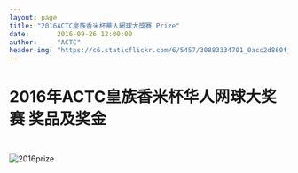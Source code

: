 ```yaml
---
layout: page
title: "2016ACTC皇族香米杯華人網球大獎賽 Prize"
date:       2016-09-26 12:00:00
author:     "ACTC"
header-img: "https://c6.staticflickr.com/6/5457/30883334701_0acc2d860f_h.jpg"
---
```


<h1><p class="text-center">2016年ACTC皇族香米杯华人网球大奖赛 奖品及奖金</p></h1>
<br>

<div class="row text-center">
  <div class="col-xs-12 col-sm-12 col-md-12 col-lg-12">
    <img class="img-responsive" src="https://c1.staticflickr.com/6/5527/30652724400_5b4bfa1d87_o.jpg"  alt="2016prize" />
  </div>
</div>
